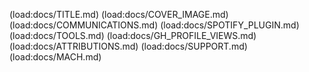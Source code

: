 (load:docs/TITLE.md)
(load:docs/COVER_IMAGE.md)
(load:docs/COMMUNICATIONS.md)
(load:docs/SPOTIFY_PLUGIN.md)
(load:docs/TOOLS.md)
(load:docs/GH_PROFILE_VIEWS.md)
(load:docs/ATTRIBUTIONS.md)
(load:docs/SUPPORT.md)
(load:docs/MACH.md)